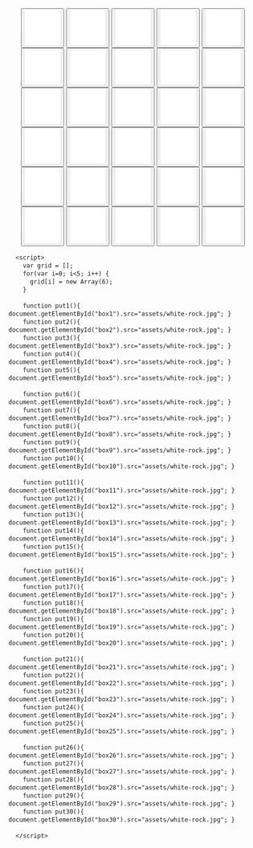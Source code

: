 <html>
   <body>
      <span style="padding-left:25px"></span>
      <button type="button" onclick="put1()">
         <img id="box1" src="assets/empty-token.jpg" width="70" height="70">
      </button>
      <button type="button" onclick="put2()">
         <img id="box2" src="assets/empty-token.jpg" width="70" height="70">
      </button>
      <button type="button" onclick="put3()">
         <img id="box3" src="assets/empty-token.jpg" width="70" height="70">
      </button>
      <button type="button" onclick="put4()">
         <img id="box4" src="assets/empty-token.jpg" width="70" height="70">
      </button>
      <button type="button" onclick="put5()">
         <img id="box5" src="assets/empty-token.jpg" width="70" height="70">
      </button>
      <br>
      <span style="padding-left:25px"></span>
      <button type="button" onclick="put6()">
         <img id="box6" src="assets/empty-token.jpg" width="70" height="70">
      </button>
      <button type="button" onclick="put7()">
         <img id="box7" src="assets/empty-token.jpg" width="70" height="70">
      </button>
      <button type="button" onclick="put8()">
         <img id="box8" src="assets/empty-token.jpg" width="70" height="70">
      </button>
      <button type="button" onclick="put9()">
         <img id="box9" src="assets/empty-token.jpg" width="70" height="70">
      </button>
      <button type="button" onclick="put10()">
         <img id="box10" src="assets/empty-token.jpg" width="70" height="70">
      </button>
      <br>
      <span style="padding-left:25px"></span>
      <button type="button" onclick="put11()">
         <img id="box11" src="assets/empty-token.jpg" width="70" height="70">
      </button>
      <button type="button" onclick="put12()">
         <img id="box12" src="assets/empty-token.jpg" width="70" height="70">
      </button>
      <button type="button" onclick="put13()">
         <img id="box13" src="assets/empty-token.jpg" width="70" height="70">
      </button>
      <button type="button" onclick="put14()">
         <img id="box14" src="assets/empty-token.jpg" width="70" height="70">
      </button>
      <button type="button" onclick="put15()">
         <img id="box15" src="assets/empty-token.jpg" width="70" height="70">
      </button>
      <br>
      <span style="padding-left:25px"></span>
      <button type="button" onclick="put16()">
         <img id="box16" src="assets/empty-token.jpg" width="70" height="70">
      </button>
      <button type="button" onclick="put17()">
         <img id="box17" src="assets/empty-token.jpg" width="70" height="70">
      </button>
      <button type="button" onclick="put18()">
         <img id="box18" src="assets/empty-token.jpg" width="70" height="70">
      </button>
      <button type="button" onclick="put19()">
         <img id="box19" src="assets/empty-token.jpg" width="70" height="70">
      </button>
      <button type="button" onclick="put20()">
         <img id="box20" src="assets/empty-token.jpg" width="70" height="70">
      </button>
      <br>
      <span style="padding-left:25px"></span>
      <button type="button" onclick="put21()">
         <img id="box21" src="assets/empty-token.jpg" width="70" height="70">
      </button>
      <button type="button" onclick="put22()">
         <img id="box22" src="assets/empty-token.jpg" width="70" height="70">
      </button>
      <button type="button" onclick="put23()">
         <img id="box23" src="assets/empty-token.jpg" width="70" height="70">
      </button>
      <button type="button" onclick="put24()">
         <img id="box24" src="assets/empty-token.jpg" width="70" height="70">
      </button>
      <button type="button" onclick="put25()">
         <img id="box25" src="assets/empty-token.jpg" width="70" height="70">
      </button>
      <br>
      <span style="padding-left:25px"></span>
      <button type="button" onclick="put26()">
         <img id="box26" src="assets/empty-token.jpg" width="70" height="70">
      </button>
      <button type="button" onclick="put27()">
         <img id="box27" src="assets/empty-token.jpg" width="70" height="70">
      </button>
      <button type="button" onclick="put28()">
         <img id="box28" src="assets/empty-token.jpg" width="70" height="70">
      </button>
      <button type="button" onclick="put29()">
         <img id="box29" src="assets/empty-token.jpg" width="70" height="70">
      </button>
      <button type="button" onclick="put30()">
         <img id="box30" src="assets/empty-token.jpg" width="70" height="70">
      </button>

      <script>
        var grid = [];
        for(var i=0; i<5; i++) {
          grid[i] = new Array(6);
        }

        function put1(){ document.getElementById("box1").src="assets/white-rock.jpg"; }
        function put2(){ document.getElementById("box2").src="assets/white-rock.jpg"; }
        function put3(){ document.getElementById("box3").src="assets/white-rock.jpg"; }
        function put4(){ document.getElementById("box4").src="assets/white-rock.jpg"; }
        function put5(){ document.getElementById("box5").src="assets/white-rock.jpg"; }

        function put6(){ document.getElementById("box6").src="assets/white-rock.jpg"; }
        function put7(){ document.getElementById("box7").src="assets/white-rock.jpg"; }
        function put8(){ document.getElementById("box8").src="assets/white-rock.jpg"; }
        function put9(){ document.getElementById("box9").src="assets/white-rock.jpg"; }
        function put10(){ document.getElementById("box10").src="assets/white-rock.jpg"; }

        function put11(){ document.getElementById("box11").src="assets/white-rock.jpg"; }
        function put12(){ document.getElementById("box12").src="assets/white-rock.jpg"; }
        function put13(){ document.getElementById("box13").src="assets/white-rock.jpg"; }
        function put14(){ document.getElementById("box14").src="assets/white-rock.jpg"; }
        function put15(){ document.getElementById("box15").src="assets/white-rock.jpg"; }

        function put16(){ document.getElementById("box16").src="assets/white-rock.jpg"; }
        function put17(){ document.getElementById("box17").src="assets/white-rock.jpg"; }
        function put18(){ document.getElementById("box18").src="assets/white-rock.jpg"; }
        function put19(){ document.getElementById("box19").src="assets/white-rock.jpg"; }
        function put20(){ document.getElementById("box20").src="assets/white-rock.jpg"; }

        function put21(){ document.getElementById("box21").src="assets/white-rock.jpg"; }
        function put22(){ document.getElementById("box22").src="assets/white-rock.jpg"; }
        function put23(){ document.getElementById("box23").src="assets/white-rock.jpg"; }
        function put24(){ document.getElementById("box24").src="assets/white-rock.jpg"; }
        function put25(){ document.getElementById("box25").src="assets/white-rock.jpg"; }

        function put26(){ document.getElementById("box26").src="assets/white-rock.jpg"; }
        function put27(){ document.getElementById("box27").src="assets/white-rock.jpg"; }
        function put28(){ document.getElementById("box28").src="assets/white-rock.jpg"; }
        function put29(){ document.getElementById("box29").src="assets/white-rock.jpg"; }
        function put30(){ document.getElementById("box30").src="assets/white-rock.jpg"; }
        
      </script>

   </body>
</html>
